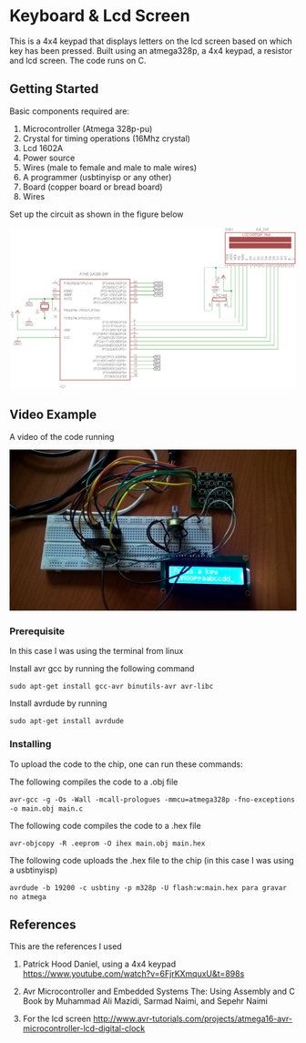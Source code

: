 # Keyboard & Lcd Screen

This is a 4x4 keypad that displays letters on the lcd screen based on which key has been pressed. Built using an atmega328p, a 4x4 keypad, a resistor and lcd screen. The code runs on C. 

## Getting Started

Basic components required are:

1. Microcontroller (Atmega 328p-pu)
2. Crystal for timing operations (16Mhz crystal)
3. Lcd 1602A
4. Power source
5. Wires (male to female and male to male wires)
6. A programmer (usbtinyisp or any other)
7. Board (copper board or bread board)
8. Wires

Set up the circuit as shown in the figure below

<p align="center">
	<img src="./Assets/schematic.png" />
</p>

## Video Example

A video of the code running

<a href="http://www.youtube.com/watch?feature=player_embedded&v=nRCt9fh_DLI
" target="_blank"><p align="center"><img src="./Assets/WP_20171107_17_07_56_Pro.jpg" 
alt="lcd screen showing characters based on what key is pressed on the keypad"/></p></a>

### Prerequisite

In this case I was using the terminal from linux

Install avr gcc by running the following command
```
sudo apt-get install gcc-avr binutils-avr avr-libc
```
Install avrdude by running
```
sudo apt-get install avrdude
```

### Installing

To upload the code to the chip, one can run these commands:

The following compiles the code to a .obj file
 ```
avr-gcc -g -Os -Wall -mcall-prologues -mmcu=atmega328p -fno-exceptions -o main.obj main.c
```    
The following code compiles the code to a .hex file
```
avr-objcopy -R .eeprom -O ihex main.obj main.hex
```
The following code uploads the .hex file to the chip (in this case I was using a usbtinyisp)
```
avrdude -b 19200 -c usbtiny -p m328p -U flash:w:main.hex para gravar no atmega
```

## References

This are the references I used  

1. Patrick Hood Daniel, using a 4x4 keypad https://www.youtube.com/watch?v=6FjrKXmquxU&t=898s

2. Avr Microcontroller and Embedded Systems The: Using Assembly and C
Book by Muhammad Ali Mazidi, Sarmad Naimi, and Sepehr Naimi

3. For the lcd screen http://www.avr-tutorials.com/projects/atmega16-avr-microcontroller-lcd-digital-clock